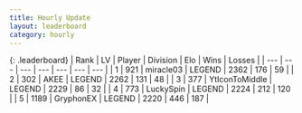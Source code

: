 ```yaml
---
title: Hourly Update
layout: leaderboard
category: hourly
---
```


{: .leaderboard}
| Rank | LV | Player | Division | Elo | Wins | Losses |
| --- | --- | --- | --- | --- | --- | --- |
| <span data-change="0">1</span> | 921 | <span title="ID: 416373">miracle03</span> | LEGEND | <span data-change="0">2362</span> | <span data-change="0">176</span> | <span data-change="0">59</span> |
| <span data-change="0">2</span> | 302 | <span title="ID: 455100">AKEE</span> | LEGEND | <span data-change="0">2262</span> | <span data-change="0">131</span> | <span data-change="0">48</span> |
| <span data-change="0">3</span> | 377 | <span title="ID: 108623">YtIconToMiddle</span> | LEGEND | <span data-change="0">2229</span> | <span data-change="0">86</span> | <span data-change="0">32</span> |
| <span data-change="2">4</span> | 773 | <span title="ID: 498412">LuckySpin</span> | LEGEND | <span data-change="14">2224</span> | <span data-change="4">212</span> | <span data-change="0">120</span> |
| <span data-change="-1">5</span> | 1189 | <span title="ID: 315148">GryphonEX</span> | LEGEND | <span data-change="0">2220</span> | <span data-change="0">446</span> | <span data-change="0">187</span> |